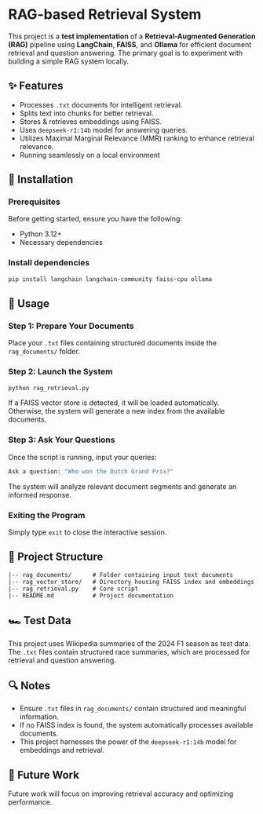 # RAG-based Retrieval System

This project is a **test implementation** of a **Retrieval-Augmented Generation (RAG)** pipeline using **LangChain**, **FAISS**, and **Ollama** for efficient document retrieval and question answering. The primary goal is to experiment with building a simple RAG system locally. 

## ✨ Features

- Processes `.txt` documents for intelligent retrieval.
- Splits text into chunks for better retrieval.
- Stores & retrieves embeddings using FAISS.
- Uses `deepseek-r1:14b` model for answering queries.
- Utilizes Maximal Marginal Relevance (MMR) ranking to enhance retrieval relevance.
- Running seamlessly on a local environment

## 🚀 Installation

### Prerequisites

Before getting started, ensure you have the following:

- Python 3.12+
- Necessary dependencies

### Install dependencies

```sh
pip install langchain langchain-community faiss-cpu ollama
```

## 📖 Usage

### Step 1: Prepare Your Documents

Place your `.txt` files containing structured documents inside the `rag_documents/` folder.

### Step 2: Launch the System

```sh
python rag_retrieval.py
```

If a FAISS vector store is detected, it will be loaded automatically. Otherwise, the system will generate a new index from the available documents.

### Step 3: Ask Your Questions

Once the script is running, input your queries:

```sh
Ask a question: "Who won the Dutch Grand Prix?"
```

The system will analyze relevant document segments and generate an informed response.

### Exiting the Program

Simply type `exit` to close the interactive session.

## 📂 Project Structure

```
|-- rag_documents/      # Folder containing input text documents
|-- rag_vector_store/   # Directory housing FAISS index and embeddings
|-- rag_retrieval.py    # Core script
|-- README.md           # Project documentation
```
## 🏎 Test Data

This project uses Wikipedia summaries of the 2024 F1 season as test data. The `.txt` files contain structured race summaries, which are processed for retrieval and question answering.

## 🔍 Notes

- Ensure `.txt` files in `rag_documents/` contain structured and meaningful information.
- If no FAISS index is found, the system automatically processes available documents.
- This project harnesses the power of the `deepseek-r1:14b` model for embeddings and retrieval.

## 🔮 Future Work

Future work will focus on improving retrieval accuracy and optimizing performance.
